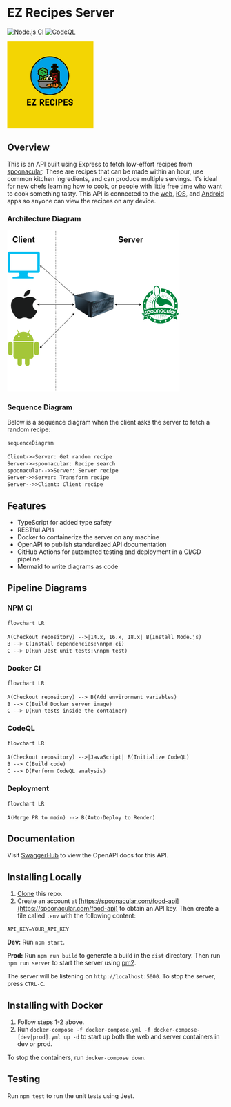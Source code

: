 # EZ Recipes Server

[![Node.js CI](https://github.com/Abhiek187/ez-recipes-server/actions/workflows/node.js.yml/badge.svg)](https://github.com/Abhiek187/ez-recipes-server/actions/workflows/node.js.yml)
[![CodeQL](https://github.com/Abhiek187/ez-recipes-server/actions/workflows/codeql.yml/badge.svg)](https://github.com/Abhiek187/ez-recipes-server/actions/workflows/codeql.yml)

<img src="logo.png" alt="Food cooking in a pot" width="200">

## Overview

This is an API built using Express to fetch low-effort recipes from [spoonacular](https://spoonacular.com/food-api). These are recipes that can be made within an hour, use common kitchen ingredients, and can produce multiple servings. It's ideal for new chefs learning how to cook, or people with little free time who want to cook something tasty. This API is connected to the [web](https://github.com/Abhiek187/ez-recipes-web), [iOS](https://github.com/Abhiek187/ez-recipes-ios), and [Android](https://github.com/Abhiek187/ez-recipes-android) apps so anyone can view the recipes on any device.

### Architecture Diagram

<img src="architecture-diagram.png" alt="Architecture diagram for EZ Recipes" width="400">

### Sequence Diagram

Below is a sequence diagram when the client asks the server to fetch a random recipe:

```mermaid
sequenceDiagram

Client->>Server: Get random recipe
Server->>spoonacular: Recipe search
spoonacular-->>Server: Server recipe
Server->>Server: Transform recipe
Server-->>Client: Client recipe
```

## Features

- TypeScript for added type safety
- RESTful APIs
- Docker to containerize the server on any machine
- OpenAPI to publish standardized API documentation
- GitHub Actions for automated testing and deployment in a CI/CD pipeline
- Mermaid to write diagrams as code

## Pipeline Diagrams

### NPM CI

```mermaid
flowchart LR

A(Checkout repository) -->|14.x, 16.x, 18.x| B(Install Node.js)
B --> C(Install dependencies:\nnpm ci)
C --> D(Run Jest unit tests:\nnpm test)
```

### Docker CI

```mermaid
flowchart LR

A(Checkout repository) --> B(Add environment variables)
B --> C(Build Docker server image)
C --> D(Run tests inside the container)
```

### CodeQL

```mermaid
flowchart LR

A(Checkout repository) -->|JavaScript| B(Initialize CodeQL)
B --> C(Build code)
C --> D(Perform CodeQL analysis)
```

### Deployment

```mermaid
flowchart LR

A(Merge PR to main) --> B(Auto-Deploy to Render)
```

## Documentation

Visit [SwaggerHub](https://app.swaggerhub.com/apis-docs/Abhiek187/ez-recipes/1.0.0) to view the OpenAPI docs for this API.

## Installing Locally

1. [Clone](https://github.com/Abhiek187/ez-recipes-web.git) this repo.
2. Create an account at [https://spoonacular.com/food-api](https://spoonacular.com/food-api) to obtain an API key. Then create a file called `.env` with the following content:

```
API_KEY=YOUR_API_KEY
```

**Dev:** Run `npm start`.

**Prod:** Run `npm run build` to generate a build in the `dist` directory. Then run `npm run server` to start the server using [pm2](https://pm2.io/).

The server will be listening on `http://localhost:5000`. To stop the server, press `CTRL-C`.

## Installing with Docker

1. Follow steps 1-2 above.
2. Run `docker-compose -f docker-compose.yml -f docker-compose-[dev|prod].yml up -d` to start up both the web and server containers in dev or prod.

To stop the containers, run `docker-compose down`.

## Testing

Run `npm test` to run the unit tests using Jest.

